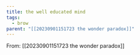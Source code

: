 ```yaml
---
title: the well educated mind
tags:
  - brow
parent: "[[20230901151723 the wonder paradox]]"
---
```

From: [[20230901151723 the wonder paradox]]


